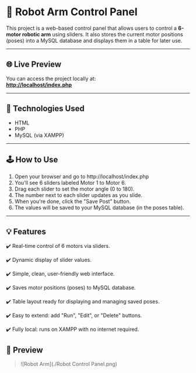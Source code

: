 # 🤖 Robot Arm Control Panel

This project is a web-based control panel that allows users to control a **6-motor robotic arm** using sliders. It also stores the current motor positions (poses) into a MySQL database and displays them in a table for later use.

---

## 🌐 Live Preview

You can access the project locally at:  
**[http://localhost/index.php](http://localhost/index.php)**


---
## 🧰 Technologies Used

- HTML
- PHP
- MySQL (via XAMPP)

---

## 🕹️ How to Use

1. Open your browser and go to http://localhost/index.php
2. You'll see 6 sliders labeled Motor 1 to Motor 6.
3. Drag each slider to set the motor angle (0 to 180).
4. The number next to each slider updates as you slide.
5. When you're done, click the "Save Post" button.
6. The values will be saved to your MySQL database (in the poses table).

---

## 💡 Features
✔️ Real-time control of 6 motors via sliders.

✔️ Dynamic display of slider values.

✔️ Simple, clean, user-friendly web interface.

✔️ Saves motor positions (poses) to MySQL database.

✔️ Table layout ready for displaying and managing saved poses.

✔️ Easy to extend: add "Run", "Edit", or "Delete" buttons.

✔️ Fully local: runs on XAMPP with no internet required.


## 📸 Preview

> ![Robot Arm](./Robot Control Panel.png)  
